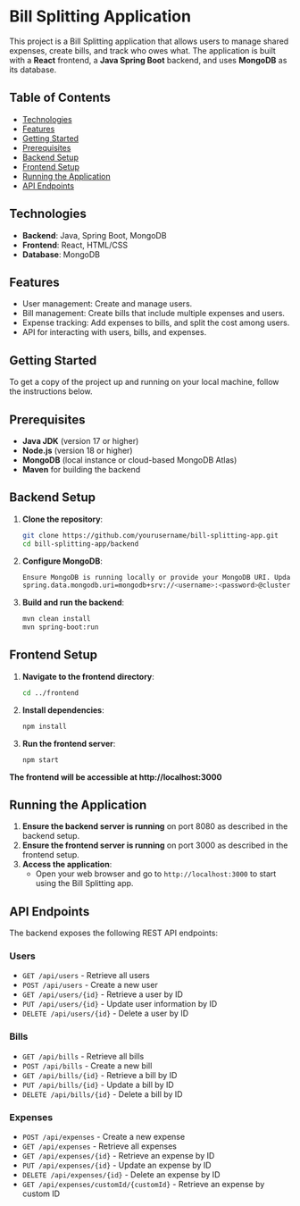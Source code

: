 # Bill Splitting Application

This project is a Bill Splitting application that allows users to manage shared expenses, create bills, and track who owes what. The application is built with a **React** frontend, a **Java Spring Boot** backend, and uses **MongoDB** as its database.

## Table of Contents

- [Technologies](#technologies)
- [Features](#features)
- [Getting Started](#getting-started)
- [Prerequisites](#prerequisites)
- [Backend Setup](#backend-setup)
- [Frontend Setup](#frontend-setup)
- [Running the Application](#running-the-application)
- [API Endpoints](#api-endpoints)

## Technologies

- **Backend**: Java, Spring Boot, MongoDB
- **Frontend**: React, HTML/CSS
- **Database**: MongoDB

## Features

- User management: Create and manage users.
- Bill management: Create bills that include multiple expenses and users.
- Expense tracking: Add expenses to bills, and split the cost among users.
- API for interacting with users, bills, and expenses.

## Getting Started

To get a copy of the project up and running on your local machine, follow the instructions below.

## Prerequisites

- **Java JDK** (version 17 or higher)
- **Node.js** (version 18 or higher)
- **MongoDB** (local instance or cloud-based MongoDB Atlas)
- **Maven** for building the backend

## Backend Setup

1. **Clone the repository**:

   ```bash
   git clone https://github.com/yourusername/bill-splitting-app.git
   cd bill-splitting-app/backend
   ```

2. **Configure MongoDB**:

   ````bash
   Ensure MongoDB is running locally or provide your MongoDB URI. Update the application.properties file in the src/main/resources/ folder with the MongoDB connection details:
   spring.data.mongodb.uri=mongodb+srv://<username>:<password>@cluster0.mongodb.net/billsplitter?retryWrites=true&w=majority
   ````

3. **Build and run the backend**:
   ```bash
   mvn clean install
   mvn spring-boot:run
   ```

## Frontend Setup

1. **Navigate to the frontend directory**:

   ```bash
   cd ../frontend
   ```

2. **Install dependencies**:

   ```bash
   npm install
   ```

3. **Run the frontend server**:
   ```bash
   npm start
   ```

**The frontend will be accessible at http://localhost:3000**

## Running the Application

1. **Ensure the backend server is running** on port 8080 as described in the backend setup.
2. **Ensure the frontend server is running** on port 3000 as described in the frontend setup.
3. **Access the application**:
   - Open your web browser and go to `http://localhost:3000` to start using the Bill Splitting app.

## API Endpoints

The backend exposes the following REST API endpoints:

### Users

- `GET /api/users` - Retrieve all users
- `POST /api/users` - Create a new user
- `GET /api/users/{id}` - Retrieve a user by ID
- `PUT /api/users/{id}` - Update user information by ID
- `DELETE /api/users/{id}` - Delete a user by ID

### Bills

- `GET /api/bills` - Retrieve all bills
- `POST /api/bills` - Create a new bill
- `GET /api/bills/{id}` - Retrieve a bill by ID
- `PUT /api/bills/{id}` - Update a bill by ID
- `DELETE /api/bills/{id}` - Delete a bill by ID

### Expenses

- `POST /api/expenses` - Create a new expense
- `GET /api/expenses` - Retrieve all expenses
- `GET /api/expenses/{id}` - Retrieve an expense by ID
- `PUT /api/expenses/{id}` - Update an expense by ID
- `DELETE /api/expenses/{id}` - Delete an expense by ID
- `GET /api/expenses/customId/{customId}` - Retrieve an expense by custom ID

